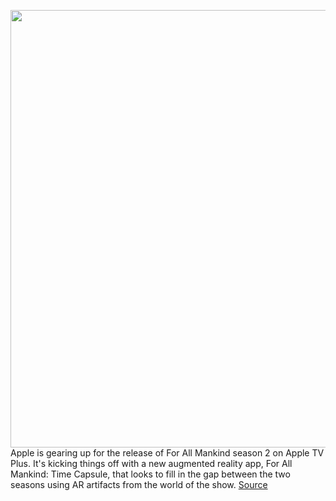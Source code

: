 <img src='https://cdn.vox-cdn.com/thumbor/TWPRyNaMiI1g0nwkfl1Vnciy5Pw=/0x0:2270x1270/1200x0/filters:focal(0x0:2270x1270):no_upscale()/cdn.vox-cdn.com/uploads/chorus_asset/file/22300211/Screen_Shot_2021_02_12_at_11.53.26_AM.png' width='700px' /><br/>
Apple is gearing up for the release of For All Mankind season 2 on Apple TV Plus. It's kicking things off with a new augmented reality app, For All Mankind: Time Capsule, that looks to fill in the gap between the two seasons using AR artifacts from the world of the show.
<a href='https://www.theverge.com/2021/2/12/22278780/apple-augmented-reality-ar-app-for-all-mankind-tv-plus'> Source <a/>